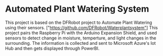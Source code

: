 # Automated Plant Watering System

This project is based on the DFRobot project to Automate Plant Watering using their sensors. ["https://github.com/DFRobot/Waterplantsystem"]
This project pairs the Raspberry Pi with the Arduino Expansion Shield, and used sensors to detect change in moisture, temperture, and light changes in the surrounding.
The information is collected and sent to Microsoft Azure's Iot Hub and then gets displayed through PowerBI. 
